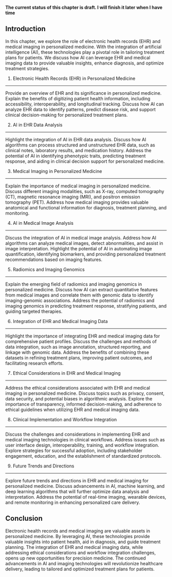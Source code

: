 **The current status of this chapter is draft. I will finish it later when I have time**

Introduction
------------

In this chapter, we explore the role of electronic health records (EHR) and medical imaging in personalized medicine. With the integration of artificial intelligence (AI), these technologies play a pivotal role in tailoring treatment plans for patients. We discuss how AI can leverage EHR and medical imaging data to provide valuable insights, enhance diagnosis, and optimize treatment strategies.

1. Electronic Health Records (EHR) in Personalized Medicine
-----------------------------------------------------------

Provide an overview of EHR and its significance in personalized medicine. Explain the benefits of digitizing patient health information, including accessibility, interoperability, and longitudinal tracking. Discuss how AI can analyze EHR data to identify patterns, predict disease risk, and support clinical decision-making for personalized treatment plans.

2. AI in EHR Data Analysis
--------------------------

Highlight the integration of AI in EHR data analysis. Discuss how AI algorithms can process structured and unstructured EHR data, such as clinical notes, laboratory results, and medication history. Address the potential of AI in identifying phenotypic traits, predicting treatment response, and aiding in clinical decision support for personalized medicine.

3. Medical Imaging in Personalized Medicine
-------------------------------------------

Explain the importance of medical imaging in personalized medicine. Discuss different imaging modalities, such as X-ray, computed tomography (CT), magnetic resonance imaging (MRI), and positron emission tomography (PET). Address how medical imaging provides valuable anatomical and functional information for diagnosis, treatment planning, and monitoring.

4. AI in Medical Image Analysis
-------------------------------

Discuss the integration of AI in medical image analysis. Address how AI algorithms can analyze medical images, detect abnormalities, and assist in image interpretation. Highlight the potential of AI in automating image quantification, identifying biomarkers, and providing personalized treatment recommendations based on imaging features.

5. Radiomics and Imaging Genomics
---------------------------------

Explain the emerging field of radiomics and imaging genomics in personalized medicine. Discuss how AI can extract quantitative features from medical images and correlate them with genomic data to identify imaging-genomic associations. Address the potential of radiomics and imaging genomics in predicting treatment response, stratifying patients, and guiding targeted therapies.

6. Integration of EHR and Medical Imaging Data
----------------------------------------------

Highlight the importance of integrating EHR and medical imaging data for comprehensive patient profiles. Discuss the challenges and methods of data integration, such as image annotation, structured reporting, and linkage with genomic data. Address the benefits of combining these datasets in refining treatment plans, improving patient outcomes, and facilitating research efforts.

7. Ethical Considerations in EHR and Medical Imaging
----------------------------------------------------

Address the ethical considerations associated with EHR and medical imaging in personalized medicine. Discuss topics such as privacy, consent, data security, and potential biases in algorithmic analysis. Explore the importance of transparency, informed decision-making, and adherence to ethical guidelines when utilizing EHR and medical imaging data.

8. Clinical Implementation and Workflow Integration
---------------------------------------------------

Discuss the challenges and considerations in implementing EHR and medical imaging technologies in clinical workflows. Address issues such as user interface design, interoperability, training, and workflow integration. Explore strategies for successful adoption, including stakeholder engagement, education, and the establishment of standardized protocols.

9. Future Trends and Directions
-------------------------------

Explore future trends and directions in EHR and medical imaging for personalized medicine. Discuss advancements in AI, machine learning, and deep learning algorithms that will further optimize data analysis and interpretation. Address the potential of real-time imaging, wearable devices, and remote monitoring in enhancing personalized care delivery.

Conclusion
----------

Electronic health records and medical imaging are valuable assets in personalized medicine. By leveraging AI, these technologies provide valuable insights into patient health, aid in diagnosis, and guide treatment planning. The integration of EHR and medical imaging data, while addressing ethical considerations and workflow integration challenges, opens up new opportunities for precision medicine. The continued advancements in AI and imaging technologies will revolutionize healthcare delivery, leading to tailored and optimized treatment plans for patients.
